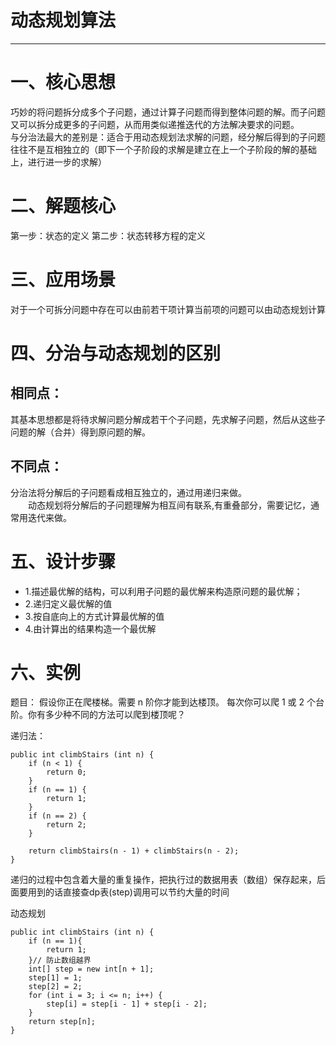 # 动态规划算法
--------------------------------------------------------------------------------
# 一、核心思想
巧妙的将问题拆分成多个子问题，通过计算子问题而得到整体问题的解。而子问题又可以拆分成更多的子问题，从而用类似递推迭代的方法解决要求的问题。<br>
与分治法最大的差别是：适合于用动态规划法求解的问题，经分解后得到的子问题往往不是互相独立的（即下一个子阶段的求解是建立在上一个子阶段的解的基础上，进行进一步的求解）

# 二、解题核心
第一步：状态的定义
第二步：状态转移方程的定义

# 三、应用场景
对于一个可拆分问题中存在可以由前若干项计算当前项的问题可以由动态规划计算

# 四、分治与动态规划的区别
## 相同点：
其基本思想都是将待求解问题分解成若干个子问题，先求解子问题，然后从这些子问题的解（合并）得到原问题的解。
## 不同点：
 分治法将分解后的子问题看成相互独立的，通过用递归来做。<br>
　　动态规划将分解后的子问题理解为相互间有联系,有重叠部分，需要记忆，通常用迭代来做。 

# 五、设计步骤
- 1.描述最优解的结构，可以利用子问题的最优解来构造原问题的最优解；
- 2.递归定义最优解的值
- 3.按自底向上的方式计算最优解的值
- 4.由计算出的结果构造一个最优解

# 六、实例

题目：
假设你正在爬楼梯。需要 n 阶你才能到达楼顶。
每次你可以爬 1 或 2 个台阶。你有多少种不同的方法可以爬到楼顶呢？

递归法：

```
public int climbStairs (int n) {
    if (n < 1) {
        return 0;
    }
    if (n == 1) {
        return 1;
    }
    if (n == 2) {
        return 2;
    }

    return climbStairs(n - 1) + climbStairs(n - 2);
}
```


递归的过程中包含着大量的重复操作，把执行过的数据用表（数组）保存起来，后面要用到的话直接查dp表(step)调用可以节约大量的时间

动态规划

```
public int climbStairs (int n) {
    if (n == 1){
        return 1;
    }// 防止数组越界
    int[] step = new int[n + 1];
    step[1] = 1;
    step[2] = 2;
    for (int i = 3; i <= n; i++) {
        step[i] = step[i - 1] + step[i - 2];
    }
    return step[n];
}
```

